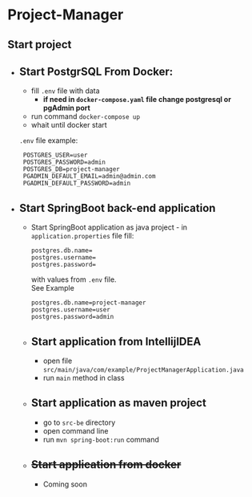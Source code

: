 # Project-Manager

## Start project

- Start PostgrSQL From Docker:
   -
    - fill `.env` file with data
        - **if need in `docker-compose.yaml` file change postgresql or pgAdmin port**
    - run command `docker-compose up`
    - whait until docker start

   `.env` file example:
  ```
   POSTGRES_USER=user
   POSTGRES_PASSWORD=admin  
   POSTGRES_DB=project-manager 
   PGADMIN_DEFAULT_EMAIL=admin@admin.com
   PGADMIN_DEFAULT_PASSWORD=admin
  ```

- Start SpringBoot back-end application
    - 
     - Start SpringBoot application as java project - in `application.properties` file fill:
       ```
       postgres.db.name= 
       postgres.username=
       postgres.password=
       ```
       with values from `.env` file.</br>
       See Example
    
       ```
       postgres.db.name=project-manager
       postgres.username=user
       postgres.password=admin
       ```
   
    - Start application from IntellijIDEA
      -
        - open file `src/main/java/com/example/ProjectManagerApplication.java`
        - run `main` method in class
      
    - Start application as maven project
      -
        - go to `src-be` directory 
        - open command line
        - run `mvn spring-boot:run` command

  - ~~Start application from docker~~
    -
      - Coming soon